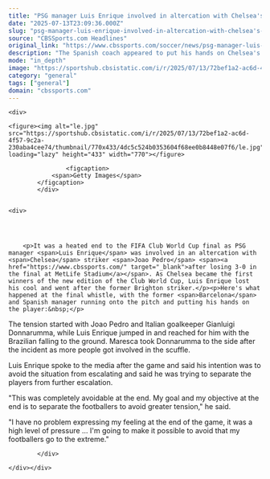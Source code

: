 ```yaml
---
title: "PSG manager Luis Enrique involved in altercation with Chelsea's Joao Pedro after Club World Cup final"
date: "2025-07-13T23:09:36.000Z"
slug: "psg-manager-luis-enrique-involved-in-altercation-with-chelsea's-joao-pedro-after-club-world-cup-final"
source: "CBSSports.com Headlines"
original_link: "https://www.cbssports.com/soccer/news/psg-manager-luis-enrique-involved-in-altercation-with-chelseas-joao-pedro-after-club-world-cup-final/"
description: "The Spanish coach appeared to put his hands on Chelsea's striker after the final whistle"
mode: "in_depth"
image: "https://sportshub.cbsistatic.com/i/r/2025/07/13/72bef1a2-ac6d-4f57-9c2a-230aba4cee74/thumbnail/1200x675/67ef62245cafa59d960f13d2f473d730/le.jpg"
category: "general"
tags: ["general"]
domain: "cbssports.com"
---
```

<div id="readability-page-1" class="page"><div id="Article-body">
        
    
        
                
    <div>
                            
    <figure><img alt="le.jpg" src="https://sportshub.cbsistatic.com/i/r/2025/07/13/72bef1a2-ac6d-4f57-9c2a-230aba4cee74/thumbnail/770x433/4dc5c524b0353604f68ee0b8448e07f6/le.jpg" loading="lazy" height="433" width="770"></figure>
        
                    <figcaption>
                <span>Getty Images</span>
            </figcaption>
            </div>

    
    <div>
        
        
                            
                
        <p>It was a heated end to the FIFA Club World Cup final as PSG manager <span>Luis Enrique</span> was involved in an altercation with <span>Chelsea</span> striker <span>Joao Pedro</span> <span><a href="https://www.cbssports.com/" target="_blank">after losing 3-0 in the final at MetLife Stadium</a></span>. As Chelsea became the first winners of the new edition of the Club World Cup, Luis Enrique lost his cool and went after the former Brighton striker.</p><p>Here's what happened at the final whistle, with the former <span>Barcelona</span> and Spanish manager running onto the pitch and putting his hands on the player:&nbsp;</p>
<p>The tension started with Joao Pedro and Italian goalkeeper <span>Gianluigi Donnarumma</span>, while Luis Enrique jumped in and reached for him with the Brazilian falling to the ground. Maresca took Donnarumma to the side after the incident as more people got involved in the scuffle.</p>
        

<p>Luis Enrique spoke to the media after the game and said his intention was to avoid the situation from escalating and said he was trying to separate the players from further escalation.</p><p>"This was completely avoidable at the end. My goal and my objective at the end is to separate the footballers to avoid greater tension," he said.</p>
        

<p>"I have no problem expressing my feeling at the end of the game, it was a high level of pressure … I'm going to make it possible to avoid that my footballers go to the extreme."</p>


        
            </div>

    </div></div>